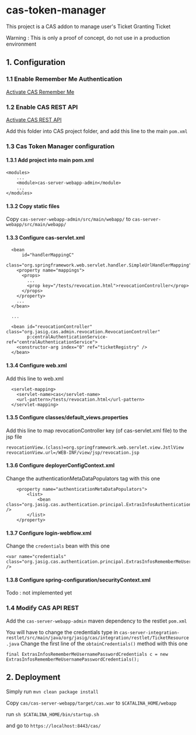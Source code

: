 # cas-token-manager

This project is a CAS addon to manage user's Ticket Granting Ticket

Warning : This is only a proof of concept, do not use in a production environment


## 1. Configuration

### 1.1 Enable Remember Me Authentication

[Activate CAS Remember Me](https://wiki.jasig.org/display/CASUM/Remember+Me)

### 1.2 Enable CAS REST API

[Activate CAS REST API](https://wiki.jasig.org/display/casum/restful+api)

Add this folder into CAS project folder, and add this line to the main `pom.xml`

### 1.3 Cas Token Manager configuration

#### 1.3.1 Add project into main pom.xml

```
<modules>
	...
	<module>cas-server-webapp-admin</module>
	...
</modules>
```

#### 1.3.2 Copy static files

Copy `cas-server-webapp-admin/src/main/webapp/` to `cas-server-webapp/src/main/webapp/`

#### 1.3.3 Configure cas-servlet.xml

```
  <bean
      id="handlerMappingC"
      class="org.springframework.web.servlet.handler.SimpleUrlHandlerMapping">
    <property name="mappings">
      <props>
        ...
        <prop key="/tests/revocation.html">revocationController</prop>
      </props>
    </property>
    ...
  </bean>

  ...
  
  <bean id="revocationController" class="org.jasig.cas.admin.revocation.RevocationController"
        p:centralAuthenticationService-ref="centralAuthenticationService">
    <constructor-arg index="0" ref="ticketRegistry" />
  </bean>

```

#### 1.3.4 Configure web.xml

Add this line to web.xml

```
  <servlet-mapping>
    <servlet-name>cas</servlet-name>
    <url-pattern>/tests/revocation.html</url-pattern>
  </servlet-mapping>
```

#### 1.3.5 Configure classes/default_views.properties

Add this line to map revocationController key (of cas-servlet.xml file) to the jsp file

```
revocationView.(class)=org.springframework.web.servlet.view.JstlView
revocationView.url=/WEB-INF/view/jsp/revocation.jsp
```

#### 1.3.6 Configure deployerConfigContext.xml

Change the authenticationMetaDataPopulators tag with this one

```
	<property name="authenticationMetaDataPopulators">
	    <list>
        	<bean class="org.jasig.cas.authentication.principal.ExtrasInfosAuthenticationMetaDataPopulator" />
      	</list>
	</property>
```

#### 1.3.7 Configure login-webflow.xml

Change the `credentials` bean with this one

```
<var name="credentials" class="org.jasig.cas.authentication.principal.ExtrasInfosRememberMeUsernamePasswordCredentials" />
```

#### 1.3.8 Configure spring-configuration/securityContext.xml

Todo : not implemented yet

### 1.4 Modify CAS API REST

Add the `cas-server-webapp-admin` maven dependency to the restlet `pom.xml`

You will have to change the credentials type in `cas-server-integration-restlet/src/main/java/org/jasig/cas/integration/restlet/TicketResource.java`
Change the first line of the `obtainCredentials()` method with this one

```
final ExtrasInfosRememberMeUsernamePasswordCredentials c = new ExtrasInfosRememberMeUsernamePasswordCredentials();
```

## 2. Deployment

Simply run `mvn clean package install`

Copy `cas/cas-server-webapp/target/cas.war` to `$CATALINA_HOME/webapp`

run `sh $CATALINA_HOME/bin/startup.sh`

and go to `https://localhost:8443/cas/`